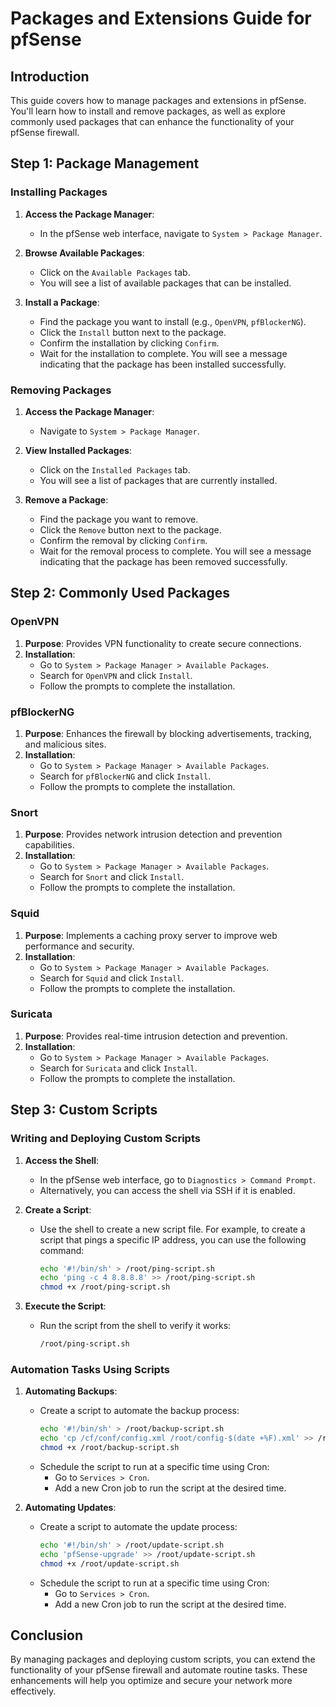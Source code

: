# Packages and Extensions Guide for pfSense

## Introduction
This guide covers how to manage packages and extensions in pfSense. You'll learn how to install and remove packages, as well as explore commonly used packages that can enhance the functionality of your pfSense firewall.

## Step 1: Package Management

### Installing Packages
1. **Access the Package Manager**:
   - In the pfSense web interface, navigate to `System > Package Manager`.

2. **Browse Available Packages**:
   - Click on the `Available Packages` tab.
   - You will see a list of available packages that can be installed.

3. **Install a Package**:
   - Find the package you want to install (e.g., `OpenVPN`, `pfBlockerNG`).
   - Click the `Install` button next to the package.
   - Confirm the installation by clicking `Confirm`.
   - Wait for the installation to complete. You will see a message indicating that the package has been installed successfully.

### Removing Packages
1. **Access the Package Manager**:
   - Navigate to `System > Package Manager`.

2. **View Installed Packages**:
   - Click on the `Installed Packages` tab.
   - You will see a list of packages that are currently installed.

3. **Remove a Package**:
   - Find the package you want to remove.
   - Click the `Remove` button next to the package.
   - Confirm the removal by clicking `Confirm`.
   - Wait for the removal process to complete. You will see a message indicating that the package has been removed successfully.

## Step 2: Commonly Used Packages

### OpenVPN
1. **Purpose**: Provides VPN functionality to create secure connections.
2. **Installation**:
   - Go to `System > Package Manager > Available Packages`.
   - Search for `OpenVPN` and click `Install`.
   - Follow the prompts to complete the installation.

### pfBlockerNG
1. **Purpose**: Enhances the firewall by blocking advertisements, tracking, and malicious sites.
2. **Installation**:
   - Go to `System > Package Manager > Available Packages`.
   - Search for `pfBlockerNG` and click `Install`.
   - Follow the prompts to complete the installation.

### Snort
1. **Purpose**: Provides network intrusion detection and prevention capabilities.
2. **Installation**:
   - Go to `System > Package Manager > Available Packages`.
   - Search for `Snort` and click `Install`.
   - Follow the prompts to complete the installation.

### Squid
1. **Purpose**: Implements a caching proxy server to improve web performance and security.
2. **Installation**:
   - Go to `System > Package Manager > Available Packages`.
   - Search for `Squid` and click `Install`.
   - Follow the prompts to complete the installation.

### Suricata
1. **Purpose**: Provides real-time intrusion detection and prevention.
2. **Installation**:
   - Go to `System > Package Manager > Available Packages`.
   - Search for `Suricata` and click `Install`.
   - Follow the prompts to complete the installation.

## Step 3: Custom Scripts

### Writing and Deploying Custom Scripts
1. **Access the Shell**:
   - In the pfSense web interface, go to `Diagnostics > Command Prompt`.
   - Alternatively, you can access the shell via SSH if it is enabled.

2. **Create a Script**:
   - Use the shell to create a new script file. For example, to create a script that pings a specific IP address, you can use the following command:
     ```sh
     echo '#!/bin/sh' > /root/ping-script.sh
     echo 'ping -c 4 8.8.8.8' >> /root/ping-script.sh
     chmod +x /root/ping-script.sh
     ```

3. **Execute the Script**:
   - Run the script from the shell to verify it works:
     ```sh
     /root/ping-script.sh
     ```

### Automation Tasks Using Scripts
1. **Automating Backups**:
   - Create a script to automate the backup process:
     ```sh
     echo '#!/bin/sh' > /root/backup-script.sh
     echo 'cp /cf/conf/config.xml /root/config-$(date +%F).xml' >> /root/backup-script.sh
     chmod +x /root/backup-script.sh
     ```
   - Schedule the script to run at a specific time using Cron:
     - Go to `Services > Cron`.
     - Add a new Cron job to run the script at the desired time.

2. **Automating Updates**:
   - Create a script to automate the update process:
     ```sh
     echo '#!/bin/sh' > /root/update-script.sh
     echo 'pfSense-upgrade' >> /root/update-script.sh
     chmod +x /root/update-script.sh
     ```
   - Schedule the script to run at a specific time using Cron:
     - Go to `Services > Cron`.
     - Add a new Cron job to run the script at the desired time.

## Conclusion
By managing packages and deploying custom scripts, you can extend the functionality of your pfSense firewall and automate routine tasks. These enhancements will help you optimize and secure your network more effectively.
